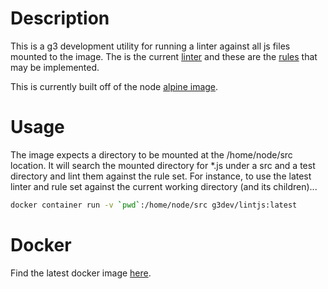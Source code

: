 # Description

This is a g3 development utility for running a linter against all js files mounted to the image. The is the
current [linter][eslint] and these are the [rules][airbnbrules] that may be implemented.

This is currently built off of the node [alpine image][node].

# Usage

The image expects a directory to be mounted at the /home/node/src location. It will search the mounted directory
for *.js under a src and a test directory and lint them against the rule set. For instance, to use 
the latest linter and rule set against the current working directory (and its children)...

```bash
docker container run -v `pwd`:/home/node/src g3dev/lintjs:latest
```

# Docker

Find the latest docker image [here][docker].

[eslint]:https://eslint.org/
[airbnbrules]:https://github.com/airbnb/javascript
[node]:https://hub.docker.com/_/node/
[docker]:https://hub.docker.com/r/g3dev/lintjs/
